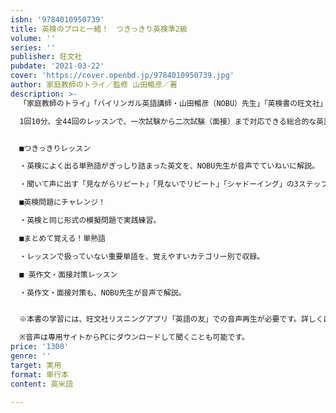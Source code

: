 ```yaml
---
isbn: '9784010950739'
title: 英検のプロと一緒！　つきっきり英検準2級
volume: ''
series: ''
publisher: 旺文社
pubdate: '2021-03-22'
cover: 'https://cover.openbd.jp/9784010950739.jpg'
author: 家庭教師のトライ／監修 山田暢彦／著
description: >-
  「家庭教師のトライ」「バイリンガル英語講師・山田暢彦（NOBU）先生」「英検書の旺文社」が生み出す「声に出すトレーニング」を主軸に据えた、まったく新しいタイプの英検書。

  1回10分、全44回のレッスンで、一次試験から二次試験（面接）まで対応できる総合的な英語力効率的に身につきます。


  ■つきっきりレッスン

  ・英検によく出る単熟語がぎっしり詰まった英文を、NOBU先生が音声でていねいに解説。

  ・聞いて声に出す「見ながらリピート」「見ないでリピート」「シャドーイング」の3ステップのトレーニングで、英文に出てきた表現や単熟語がしっかり身につきます。

  ■英検問題にチャレンジ！

  ・英検と同じ形式の模擬問題で実践練習。

  ■まとめて覚える！単熟語

  ・レッスンで扱っていない重要単語を、覚えやすいカテゴリー別で収録。

  ■ 英作文・面接対策レッスン

  ・英作文・面接対策も、NOBU先生が音声で解説。


  ※本書の学習には、旺文社リスニングアプリ「英語の友」での音声再生が必要です。詳しくは、公式ウェブサイト（http://www.eigonotomo.com/）をご覧ください。

  ※音声は専用サイトからPCにダウンロードして聞くことも可能です。
price: '1300'
genre: ''
target: 実用
format: 単行本
content: 英米語

---
```

